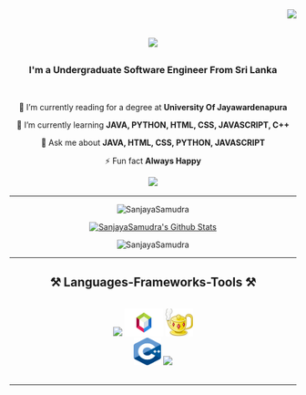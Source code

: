 <img align="right" src="https://visitor-badge.laobi.icu/badge?page_id=SanjayaSamudra.SanjayaSamudra" />

<h1 align="center">
    <img src="https://readme-typing-svg.herokuapp.com/?font=Righteous&size=35&center=true&vCenter=true&width=500&height=70&duration=4000&lines=Hi+There!+👋;+I'm+Sanjaya+Samudra!;" />
</h1>

<h3 align="center">I'm a Undergraduate Software Engineer From Sri Lanka</h3>

<br/>

<span style="background-color: yellow;">
<div align="center">

 🔭 I’m currently reading for a degree at **University Of Jayawardenapura**
 
 🌱 I’m currently learning **JAVA, PYTHON, HTML, CSS, JAVASCRIPT, C++**

💬 Ask me about **JAVA, HTML, CSS, PYTHON, JAVASCRIPT**

⚡ Fun fact **Always Happy**
</span>
 </div>
 
<div align="center"> 
  <a href="mailto:sanjayasamudraelpitiya@gmail.com">
    <img src="https://img.shields.io/badge/Gmail-333333?style=for-the-badge&logo=gmail&logoColor=red" />
  </a>
</div>

 <hr/>

 <p align="center">
  <img src="https://github-readme-streak-stats.herokuapp.com/?user=SanjayaSamudra&theme=algolia" alt="SanjayaSamudra" />
</p>

<p align="center">
  <a href="https://github.com/anuraghazra/github-readme-stats">
    <img alt="SanjayaSamudra's Github Stats" src="https://github-readme-stats.vercel.app/api?username=SanjayaSamudra&show_icons=true&count_private=true&theme=algolia" height="192px"/>
  </a>
</p>

<p align="center">
  <img src="https://github-readme-stats.vercel.app/api/top-langs?username=SanjayaSamudra&langs_count=10&show_icons=true&locale=en&layout=compact&theme=algolia" alt="SanjayaSamudra" height="192px"/>
</p>

<!--<p align="center">
  <a href="https://github.com/ryo-ma/github-profile-trophy">
    <img src="https://github-profile-trophy.vercel.app/?username=SanjayaSamudra&layout=compact&theme=algolia" alt="SanjayaSamudra" />
  </a>
</p>-->

<hr/>
 
<h2 align="center">⚒️ Languages-Frameworks-Tools ⚒️</h2>
<br/>
<div align="center">
    <img src="https://skillicons.dev/icons?i=vscode,github,pycharm,visualstudio" />
    <img src="https://github.com/SanjayaSamudra/SanjayaSamudra/blob/main/netbeans.png" alt="NetBeans" width="68" height="48" />
    <img src="https://github.com/SanjayaSamudra/SanjayaSamudra/blob/main/geany-icon.jpg" alt="Geany" width="48" height="48" /><br>
    <img src="https://github.com/SanjayaSamudra/SanjayaSamudra/blob/main/C++ icon.png" alt="C++" width="48" height="48" />
    <img src="https://skillicons.dev/icons?i=python,javascript,java,html,css,mysql,bootstrap" /><br>
</div>

<br/>
<hr/>

<!--<h2 align="center">⚡ Stats ⚡</h2>
<br>
<div align=center>
  <img width=390 src="https://github-readme-streak-stats-SanjayaSamudra.vercel.app/?user=SanjayaSamudra&count_private=true&theme=react&border_radius=10" alt="streak stats"/>
  <img width=390 src="https://github-readme-stats-SanjayaSamudra.vercel.app/api?username=SanjayaSamudra&count_private=true&show_icons=true&theme=react&rank_icon=github&border_radius=10" alt="readme stats" />
  <br/>
  <img width=325 align="center" src="https://github-readme-stats-SanjayaSamudra.vercel.app/api/top-langs/?username=SanjayaSamudra&theme=HTML&border_radius=10&size_weight=0.5&count_weight=0.5&exclude_repo=github-readme-stats" alt="top langs" />
</div>

<br/><br/>

<hr/>-->

<br/>

<br/>
